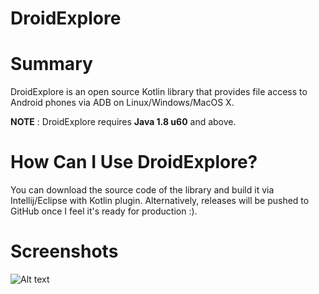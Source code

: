 # DroidExplore

# Summary
DroidExplore is an open source Kotlin library that provides file access to Android phones via ADB on Linux/Windows/MacOS X.

**NOTE** : DroidExplore requires **Java 1.8 u60** and above.

# How Can I Use DroidExplore?
 You can download the source code of the library and build it via Intellij/Eclipse with Kotlin plugin. Alternatively, releases will be pushed to GitHub once I feel it's ready for production :).

# Screenshots

![Alt text](https://dl.dropboxusercontent.com/u/91292881/ShareX/2016/04/java_2016-04-25_02-29-16.png "Gui Demo")